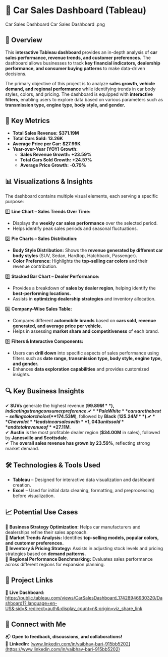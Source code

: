 # 🚗 Car Sales Dashboard (Tableau)  
Car Sales Dashboard Car Sales Dashboard .png
## 📌 Overview  
This **interactive Tableau dashboard** provides an in-depth analysis of **car sales performance, revenue trends, and customer preferences.** The dashboard allows businesses to track **key financial indicators, dealership performance, and consumer buying patterns** to make data-driven decisions.  

The primary objective of this project is to analyze **sales growth, vehicle demand, and regional performance** while identifying trends in car body styles, colors, and pricing. The dashboard is equipped with **interactive filters**, enabling users to explore data based on various parameters such as **transmission type, engine type, body style, and gender.**  

## 🚀 Key Metrics  
- **Total Sales Revenue:** **$371.19M**  
- **Total Cars Sold:** **13.26K**  
- **Average Price per Car:** **$27.99K**  
- **Year-over-Year (YOY) Growth:**  
  - **Sales Revenue Growth:** **+23.59%**  
  - **Total Cars Sold Growth:** **+24.57%**  
  - **Average Price Growth:** **-0.79%**  

## 📊 Visualizations & Insights  
The dashboard contains multiple visual elements, each serving a specific purpose:  

1️⃣ **Line Chart – Sales Trends Over Time:**  
   - Displays the **weekly car sales performance** over the selected period.  
   - Helps identify peak sales periods and seasonal fluctuations.  

2️⃣ **Pie Charts – Sales Distribution:**  
   - **Body Style Distribution:** Shows the **revenue generated by different car body styles** (SUV, Sedan, Hardtop, Hatchback, Passenger).  
   - **Color Preference:** Highlights the **top-selling car colors** and their revenue contribution.  

3️⃣ **Stacked Bar Chart – Dealer Performance:**  
   - Provides a breakdown of **sales by dealer region**, helping identify the **best-performing locations.**  
   - Assists in **optimizing dealership strategies** and inventory allocation.  

4️⃣ **Company-Wise Sales Table:**  
   - Compares different **automobile brands** based on **cars sold, revenue generated, and average price per vehicle.**  
   - Helps in assessing **market share and competitiveness** of each brand.  

5️⃣ **Filters & Interactive Components:**  
   - Users can **drill down** into specific aspects of sales performance using filters such as **date range, transmission type, body style, engine type, and gender.**  
   - Enhances **data exploration capabilities** and provides customized insights.  

## 🔍 Key Business Insights  
✔ **SUVs** generate the highest revenue (**$99.89M**), indicating strong consumer preference.  
✔ **Pale White** cars are the best-selling color choice (**$174.53M**), followed by **Black** (**$125.24M**).  
✔ **Chevrolet** leads in car sales with **1,043 units sold** and total revenue of **$27.11M**.  
✔ **Austin** is the most profitable dealer region (**$34.00M** in sales), followed by **Janesville and Scottsdale**.  
✔ The **overall sales revenue has grown by 23.59%**, reflecting strong market demand.  

## 🛠️ Technologies & Tools Used  
- **Tableau** – Designed for interactive data visualization and dashboard creation.  
- **Excel** – Used for initial data cleaning, formatting, and preprocessing before visualization.  

## 📈 Potential Use Cases  
🔹 **Business Strategy Optimization:** Helps car manufacturers and dealerships refine their sales approach.  
🔹 **Market Trends Analysis:** Identifies **top-selling models, popular colors, and customer preferences.**  
🔹 **Inventory & Pricing Strategy:** Assists in adjusting stock levels and pricing strategies based on **demand patterns.**  
🔹 **Regional Performance Benchmarking:** Evaluates sales performance across different regions for expansion planning.  

## 🔗 Project Links  
🔹 **Live Dashboard:** https://public.tableau.com/views/CarSalesDashboard_17428946930320/Dashboard1?:language=en-US&:sid=&:redirect=auth&:display_count=n&:origin=viz_share_link

## 🤝 Connect with Me  
📬 **Open to feedback, discussions, and collaborations!**  
💼 **LinkedIn:** [www.linkedin.com/in/vaibhav-bari-915bb5202](https://www.linkedin.com/in/vaibhav-bari-915bb5202)  

